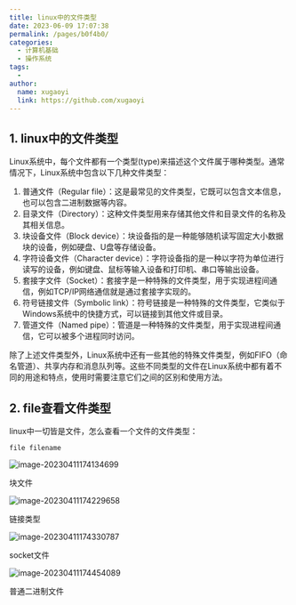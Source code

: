 ```yaml
---
title: linux中的文件类型
date: 2023-06-09 17:07:38
permalink: /pages/b0f4b0/
categories:
  - 计算机基础
  - 操作系统
tags:
  - 
author: 
  name: xugaoyi
  link: https://github.com/xugaoyi
---
```

## 1. linux中的文件类型

Linux系统中，每个文件都有一个类型(type)来描述这个文件属于哪种类型。通常情况下，Linux系统中包含以下几种文件类型：

1. 普通文件（Regular file）：这是最常见的文件类型，它既可以包含文本信息，也可以包含二进制数据等内容。
2. 目录文件（Directory）：这种文件类型用来存储其他文件和目录文件的名称及其相关信息。
3. 块设备文件（Block device）：块设备指的是一种能够随机读写固定大小数据块的设备，例如硬盘、U盘等存储设备。
4. 字符设备文件（Character device）：字符设备指的是一种以字符为单位进行读写的设备，例如键盘、鼠标等输入设备和打印机、串口等输出设备。
5. 套接字文件（Socket）：套接字是一种特殊的文件类型，用于实现进程间通信，例如TCP/IP网络通信就是通过套接字实现的。
6. 符号链接文件（Symbolic link）：符号链接是一种特殊的文件类型，它类似于Windows系统中的快捷方式，可以链接到其他文件或目录。
7. 管道文件（Named pipe）：管道是一种特殊的文件类型，用于实现进程间通信，它可以被多个进程同时访问。

除了上述文件类型外，Linux系统中还有一些其他的特殊文件类型，例如FIFO（命名管道）、共享内存和消息队列等。这些不同类型的文件在Linux系统中都有着不同的用途和特点，使用时需要注意它们之间的区别和使用方法。



## 2. file查看文件类型



linux中一切皆是文件，怎么查看一个文件的文件类型：

`file filename`

![image-20230411174134699](https://2290653824-github-io.oss-cn-hangzhou.aliyuncs.com/undefinedimage-20230411174134699.png)

块文件



![image-20230411174229658](https://2290653824-github-io.oss-cn-hangzhou.aliyuncs.com/undefinedimage-20230411174229658.png)

链接类型



![image-20230411174330787](https://2290653824-github-io.oss-cn-hangzhou.aliyuncs.com/undefinedimage-20230411174330787.png)

socket文件



![image-20230411174454089](https://2290653824-github-io.oss-cn-hangzhou.aliyuncs.com/undefinedimage-20230411174454089.png)

普通二进制文件